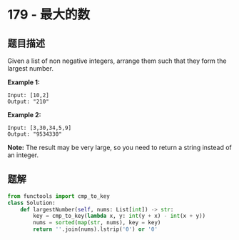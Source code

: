 # 179 - 最大的数

## 题目描述
Given a list of non negative integers, arrange them such that they form the largest number.

**Example 1:**

	Input: [10,2]
	Output: "210"

**Example 2:**

	Input: [3,30,34,5,9]
	Output: "9534330"

**Note:** The result may be very large, so you need to return a string instead of an integer.


## 题解
```python
from functools import cmp_to_key
class Solution:
    def largestNumber(self, nums: List[int]) -> str:
        key = cmp_to_key(lambda x, y: int(y + x) - int(x + y))
        nums = sorted(map(str, nums), key = key)
        return ''.join(nums).lstrip('0') or '0'
```
